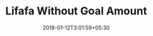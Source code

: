 ---
title: "Lifafa Without Goal Amount"
date: 2018-01-12T3:01:59+05:30
draft: false
layout: lifafa-view

occasionbg: true
withoutgoal: true
someone: true

---